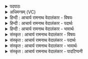<details><summary>पदपाठः</summary>

ए꣣षः꣢। शृ꣡ङ्गा꣢꣯णि। दो꣡धु꣢꣯वत्। शि꣡शी꣢꣯ते। यू꣣थ्यः꣢। वृ꣡षा꣢꣯। नृ꣣म्णा꣢। द꣡धा꣢꣯नः। ओ꣡ज꣢꣯सा। १२७१।
</details>

<details><summary>अधिमन्त्रम् (VC)</summary>

- पवमानः सोमः
- असितः काश्यपो देवलो वा
- गायत्री
- षड्जः
</details>

<details><summary>हिन्दी : आचार्य रामनाथ वेदालंकार - विषयः</summary>

अगले मन्त्र में साँड का वर्णन करते हुए देहधारी जीवात्मा का वर्णन है
</details>

<details><summary>हिन्दी : आचार्य रामनाथ वेदालंकार - पदार्थः</summary>

पदार्थान्वयभाषाः -  प्रथम—साँड के पक्ष में। (ओजसा) प्रबलता के साथ (नृम्णा) बलों को (दधानः) धारण करता हुआ (एषः) यह (यूथ्यः) गौओं के समूह में रहनेवाला (वृषा) साँड (शृङ्गाणि) सींगों को (दोधुवत्) कँपाता हुआ (शिशीते) पर्वत, खम्भे आदि पर तेज कर रहा है ॥ द्वितीय—मनुष्य के पक्ष में। (ओजसा) बल से (नृम्णा) धन को (दधानः) कमाता हुआ (एषः) यह (यूथ्यः) सामाजिक तथा (वृषा) अन्यों पर सुख की वर्षा करनेवाला मानव (दोधुवत्) दोषों को कँपाता हुआ (शृङ्गाणि) धर्म, अर्थ, काम मोक्ष इन चार पुरुषार्थों का (शिशीते) अभ्यास करता है ॥६॥ यहाँ श्लेष है, प्रथम अर्थ में स्वभावोक्ति अलङ्कार है ॥६॥
</details>

<details><summary>हिन्दी : आचार्य रामनाथ वेदालंकार - भावार्थः</summary>

भावार्थभाषाः -  जैसे बलवान् साँड स्वभाव के अनुसार सिर को कँपाता हुआ अपने सींगों को पर्वत आदि पर तीक्ष्ण करता है,वैसे ही बलवान् मनुष्य,धर्म,अर्थ,काम और मोक्ष को तीक्ष्ण करे ॥६॥
</details>

<details><summary>संस्कृत : आचार्य रामनाथ वेदालंकार - विषयः</summary>

अथ वृषभवर्णनमुखेन देहधारिणं जीवात्मानं वर्णयति।
</details>

<details><summary>संस्कृत : आचार्य रामनाथ वेदालंकार - पदार्थः</summary>

पदार्थान्वयभाषाः -  प्रथमः—वृषभपक्षे। (ओजसा) प्राबल्येन (नृम्णा) नृम्णानि बलानि। [नृम्णमिति बलनाम। निघं० २।९।] (दधानः) धारयन् (एषः) अयम् (यूथ्यः) यूथार्हः (वृषा) वृषभः (शृङ्गाणि) विषाणानि (दोधुवत्) कम्पयन् (शिशीते) पर्वतस्तम्भादौ तीक्ष्णीकरोति ॥ द्वितीयः—मनुष्यपक्षे। (ओजसा) बलेन (नृम्णा) नृम्णानि धनानि। [नृम्णमिति धननाम। निघं० २।१०।] (दधानः) अर्जयन् (एषः) अयम् (यूथ्यः) यूथार्हः, सामाजिकः (वृषा) अन्येषु सुखवर्षको मानवः (दोधुवत्) दोषान् कम्पयन् (शृङ्गाणि) चतुरः पुरुषार्थान् धर्मार्थकाममोक्षरूपान्। [चत्वारि शृङ्गा२ ऋ० ४।५८।३, य० १७।९१ इति वचनात्।] (शिशीते) अभ्यस्यति ॥६॥ अत्र श्लेषः, प्रथमेऽर्थे च स्वभावोक्तिरलङ्कारः ॥६॥
</details>

<details><summary>संस्कृत : आचार्य रामनाथ वेदालंकार - भावार्थः</summary>

भावार्थभाषाः -  यथा बलवान् वृषभः स्वभावानुसारं शिरः कम्पयन् स्वकीये शृङ्गे पर्वतादौ तीक्ष्णयति तथा बलवान् मानवो धर्मार्थकाममोक्षान् तीक्ष्णयेत् ॥६॥
</details>

<details><summary>संस्कृत : आचार्य रामनाथ वेदालंकार - पादटिप्पनी</summary>

टिप्पणी:   १. ऋ० ९।१५।४। २. चत्वारो वेदा नामाख्यातोपसर्गनिपाता विश्वतैजसप्राज्ञतुरीय- धर्मार्थकाममोक्षाश्चेत्यादीनि शृङ्गाणि—इति ऋ० ४।५८।३ भाष्ये द०।
</details>